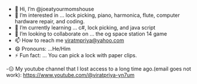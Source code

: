 - 👋 Hi, I’m @joeatyourmomshouse
- 👀 I’m interested in ... lock picking, piano, harmonica, flute, computer hardware repair, and coding.
- 🌱 I’m currently learning ... c#, lock picking, and java script
- 💞️ I’m looking to collaborate on ... the og space station 14 game
- 📫 How to reach me viratmpriya@yahoo.com
- 😄 Pronouns: ...He/Him
- ⚡ Fun fact: ...
You can pick a lock with paper clips.

-😑 My youtube channel that I lost access to a long time ago.(email goes not work):  https://www.youtube.com/@viratpriya-yn7um
<!---
joeatyourmomshouse/joeatyourmomshouse is a ✨ special ✨ repository because its `README.md` (this file) appears on your GitHub profile.
You can click the Preview link to take a look at your changes.
--->
